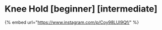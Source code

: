 # Knee Hold \[beginner] \[intermediate]

{% embed url="https://www.instagram.com/p/Coy98LUI9Qf/" %}
